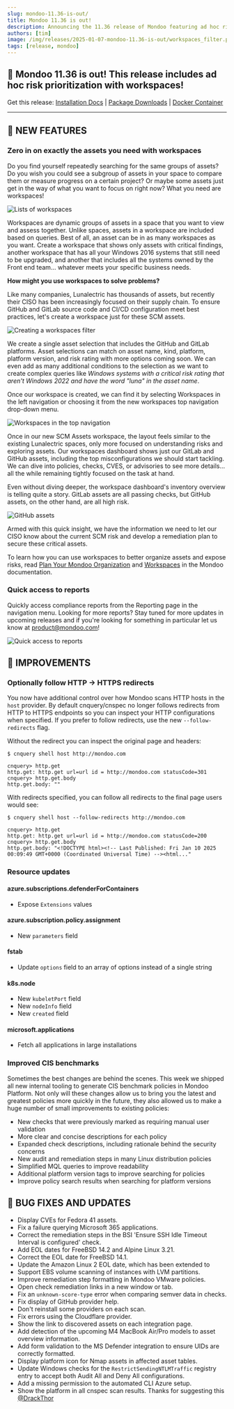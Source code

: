 ```yaml
---
slug: mondoo-11.36-is-out/
title: Mondoo 11.36 is out!
description: Announcing the 11.36 release of Mondoo featuring ad hoc risk prioritization with workspaces!
authors: [tim]
image: /img/releases/2025-01-07-mondoo-11.36-is-out/workspaces_filter.png
tags: [release, mondoo]
---
```


## 🥳 Mondoo 11.36 is out! This release includes ad hoc risk prioritization with workspaces!

Get this release: [Installation Docs](https://mondoo.com/docs/cnspec/) | [Package Downloads](https://releases.mondoo.com/cnspec/) | [Docker Container](https://hub.docker.com/r/mondoo/cnspec)

---

## 🎉 NEW FEATURES

### Zero in on exactly the assets you need with workspaces

Do you find yourself repeatedly searching for the same groups of assets? Do you wish you could see a subgroup of assets in your space to compare them or measure progress on a certain project? Or maybe some assets just get in the way of what you want to focus on right now? What you need are workspaces!

![Lists of workspaces](/img/releases/2025-01-07-mondoo-11.36-is-out/workspaces_list.png)

Workspaces are dynamic groups of assets in a space that you want to view and assess together. Unlike spaces, assets in a workspace are included based on queries. Best of all, an asset can be in as many workspaces as you want. Create a workspace that shows only assets with critical findings, another workspace that has all your Windows 2016 systems that still need to be upgraded, and another that includes all the systems owned by the Front end team... whatever meets your specific business needs.

**How might you use workspaces to solve problems?**

Like many companies, Lunalectric has thousands of assets, but recently their CISO has been increasingly focused on their supply chain. To ensure GitHub and GitLab source code and CI/CD configuration meet best practices, let's create a workspace just for these SCM assets.

![Creating a workspaces filter](/img/releases/2025-01-07-mondoo-11.36-is-out/workspaces_filter.png)

We create a single asset selection that includes the GitHub and GitLab platforms. Asset selections can match on asset name, kind, platform, platform version, and risk rating with more options coming soon. We can even add as many additional conditions to the selection as we want to create complex queries like _Windows systems with a critical risk rating that aren't Windows 2022 and have the word "luna" in the asset name_.

Once our workspace is created, we can find it by selecting Workspaces in the left navigation or choosing it from the new workspaces top navigation drop-down menu.

![Workspaces in the top navigation](/img/releases/2025-01-07-mondoo-11.36-is-out/nav_bar.png)

Once in our new SCM Assets workspace, the layout feels similar to the existing Lunalectric spaces, only more focused on understanding risks and exploring assets. Our workspaces dashboard shows just our GitLab and GitHub assets, including the top misconfigurations we should start tackling. We can dive into policies, checks, CVES, or advisories to see more details... all the while remaining tightly focused on the task at hand.

Even without diving deeper, the workspace dashboard's inventory overview is telling quite a story. GitLab assets are all passing checks, but GitHub assets, on the other hand, are all high risk.

![GitHub assets](/img/releases/2025-01-07-mondoo-11.36-is-out/github_assets.png)

Armed with this quick insight, we have the information we need to let our CISO know about the current SCM risk and develop a remediation plan to secure these critical assets.

To learn how you can use workspaces to better organize assets and expose risks, read [Plan Your Mondoo Organization](https://mondoo.com/docs/platform/start/organize/overview/) and [Workspaces](https://mondoo.com/docs/platform/start/organize/workspaces/) in the Mondoo documentation.

### Quick access to reports

Quickly access compliance reports from the Reporting page in the navigation menu. Looking for more reports? Stay tuned for more updates in upcoming releases and if you're looking for something in particular let us know at [product@mondoo.com](mailto:product@mondoo.com)!

![Quick access to reports](/img/releases/2025-01-07-mondoo-11.36-is-out/reporting.png)

## 🧹 IMPROVEMENTS

### Optionally follow HTTP -> HTTPS redirects

You now have additional control over how Mondoo scans HTTP hosts in the `host` provider. By default cnquery/cnspec no longer follows redirects from HTTP to HTTPS endpoints so you can inspect your HTTP configurations when specified. If you prefer to follow redirects, use the new `--follow-redirects` flag.

Without the redirect you can inspect the original page and headers:

```shell
$ cnquery shell host http://mondoo.com

cnquery> http.get
http.get: http.get url=url id = http://mondoo.com statusCode=301
cnquery> http.get.body
http.get.body: ""
```

With redirects specified, you can follow all redirects to the final page users would see:

```shell
$ cnquery shell host --follow-redirects http://mondoo.com

cnquery> http.get
http.get: http.get url=url id = http://mondoo.com statusCode=200
cnquery> http.get.body
http.get.body: "<!DOCTYPE html><!-- Last Published: Fri Jan 10 2025 00:09:49 GMT+0000 (Coordinated Universal Time) --><html..."
```

### Resource updates

#### azure.subscriptions.defenderForContainers

- Expose `Extensions` values

#### azure.subscription.policy.assignment

- New `parameters` field

#### fstab

- Update `options` field to an array of options instead of a single string

#### k8s.node

- New `kubeletPort` field
- New `nodeInfo` field
- New `created` field

#### microsoft.applications

- Fetch all applications in large installations

### Improved CIS benchmarks

Sometimes the best changes are behind the scenes. This week we shipped all new internal tooling to generate CIS benchmark policies in Mondoo Platform. Not only will these changes allow us to bring you the latest and greatest policies more quickly in the future, they also allowed us to make a huge number of small improvements to existing policies:

- New checks that were previously marked as requiring manual user validation
- More clear and concise descriptions for each policy
- Expanded check descriptions, including rationale behind the security concerns
- New audit and remediation steps in many Linux distribution policies
- Simplified MQL queries to improve readability
- Additional platform version tags to improve searching for policies
- Improve policy search results when searching for platform versions

## 🐛 BUG FIXES AND UPDATES

- Display CVEs for Fedora 41 assets.
- Fix a failure querying Microsoft 365 applications.
- Correct the remediation steps in the BSI 'Ensure SSH Idle Timeout Interval is configured' check.
- Add EOL dates for FreeBSD 14.2 and Alpine Linux 3.21.
- Correct the EOL date for FreeBSD 14.1.
- Update the Amazon Linux 2 EOL date, which has been extended to
- Support EBS volume scanning of instances with LVM partitions.
- Improve remediation step formatting in Mondoo VMware policies.
- Open check remediation links in a new window or tab.
- Fix an `unknown-score-type` error when comparing semver data in checks.
- Fix display of GitHub provider help.
- Don't reinstall some providers on each scan.
- Fix errors using the Cloudflare provider.
- Show the link to discovered assets on each integration page.
- Add detection of the upcoming M4 MacBook Air/Pro models to asset overview information.
- Add form validation to the MS Defender integration to ensure UIDs are correctly formatted.
- Display platform icon for Nmap assets in affected asset tables.
- Update Windows checks for the `RestrictSendingNTLMTraffic` registry entry to accept both Audit All and Deny All configurations.
- Add a missing permission to the automated CLI Azure setup.
- Show the platform in all cnspec scan results. Thanks for suggesting this [@DrackThor](https://github.com/DrackThor)
